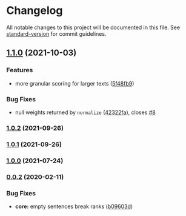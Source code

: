 # Changelog

All notable changes to this project will be documented in this file. See [standard-version](https://github.com/conventional-changelog/standard-version) for commit guidelines.

## [1.1.0](https://github.com/gorango/retext-lexrank/compare/v1.0.2...v1.1.0) (2021-10-03)


### Features

* more granular scoring for larger texts ([5f48fb9](https://github.com/gorango/retext-lexrank/commit/5f48fb9568e08bd065ee32fc2d3688c02ff16645))


### Bug Fixes

* null weights returned by `normalize` ([42322fa](https://github.com/gorango/retext-lexrank/commit/42322fa1238a6d6a1d09ae32212088317c6cc702)), closes [#8](https://github.com/gorango/retext-lexrank/issues/8)

### [1.0.2](https://github.com/gorango/retext-lexrank/compare/v1.0.1...v1.0.2) (2021-09-26)

### [1.0.1](https://github.com/gorango/retext-lexrank/compare/v1.0.0...v1.0.1) (2021-09-26)

### [1.0.0](https://github.com/gorango/retext-lexrank/compare/v1.0.0...v1.0.1) (2021-07-24)

### [0.0.2](https://github.com/gorango/retext-lexrank/compare/v0.0.1...v0.0.2) (2020-02-11)

### Bug Fixes

- **core:** empty sentences break ranks ([b09603d](https://github.com/gorango/retext-lexrank/commit/b09603d948071adf7029a3439061227c4f2e27a0))
